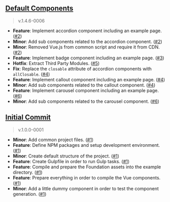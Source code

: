 [Default Components](https://github.com/sirthxalot/vue-foundation-components/milestone/1)
------------------------------------------------------------------------------------- 

> v.1.4.6-0006

* **Feature**: Implement accordion component including an example page. ([#2](https://github.com/sirthxalot/vue-foundation-components/issues/2))
* **Minor**: Add sub components related to the accordion component. ([#2](https://github.com/sirthxalot/vue-foundation-components/issues/2))
* **Minor**: Removed Vue.js from common script and require it from CDN. ([#2](https://github.com/sirthxalot/vue-foundation-components/issues/2))
* **Feature**: Implement badge component including an example page. ([#3](https://github.com/sirthxalot/vue-foundation-components/issues/3))
* **Hotfix**: Extract Third Party Modules. ([#5](https://github.com/sirthxalot/vue-foundation-components/issues/5))
* **Fix**: Replace the `closable` attribute of accordion components with `allClosable`. ([#4](https://github.com/sirthxalot/vue-foundation-components/issues/4))
* **Feature**: Implement callout component including an example page. ([#4](https://github.com/sirthxalot/vue-foundation-components/issues/4))
* **Minor**: Add sub components related to the callout component. ([#4](https://github.com/sirthxalot/vue-foundation-components/issues/4))
* **Feature**: Implement carousel component including an example page. ([#6](https://github.com/sirthxalot/vue-foundation-components/issues/6))
* **Minor**: Add sub components related to the carousel component. ([#6](https://github.com/sirthxalot/vue-foundation-components/issues/6))


[Initial Commit](https://github.com/sirthxalot/vue-foundation-components/issues/1)
------------------------------------------------------------------------------------- 

> v.1.0.0-0001

* **Minor**: Add common project files. ([#1](https://github.com/sirthxalot/vue-foundation-components/issues/1))
* **Feature**: Define NPM packages and setup development environment. ([#1](https://github.com/sirthxalot/vue-foundation-components/issues/1))
* **Minor**: Create default structure of the project. ([#1](https://github.com/sirthxalot/vue-foundation-components/issues/1))
* **Feature**: Create Gulpfile in order to run Gulp tasks. ([#1](https://github.com/sirthxalot/vue-foundation-components/issues/1))
* **Feature**: Compile and prepare the Foundation assets into the example directory. ([#1](https://github.com/sirthxalot/vue-foundation-components/issues/1))
* **Feature**: Prepare everything in order to compile the Vue components. ([#1](https://github.com/sirthxalot/vue-foundation-components/issues/1))
* **Minor**: Add a little dummy component in order to test the component generation. ([#1](https://github.com/sirthxalot/vue-foundation-components/issues/1))

